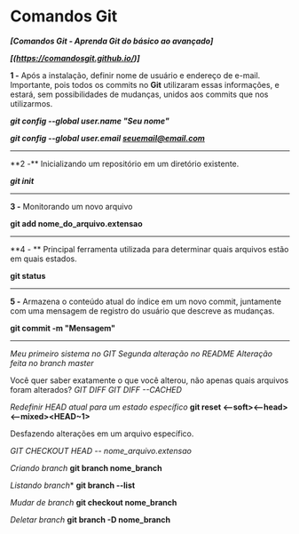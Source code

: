 # **Comandos Git**

***[Comandos Git - Aprenda Git do básico ao avançado]***

***[(https://comandosgit.github.io/)]***

**1 -** Após a instalação, definir nome de usuário e endereço de e-mail. Importante, pois todos os commits no **Git** utilizaram essas informações, e estará, sem possibilidades de mudanças, unidos aos commits que nos utilizarmos.

***git config --global user.name "Seu nome"***

***git config --global user.email seuemail@email.com***

<hr>
**2 -** Inicializando um repositório em um diretório existente.

***git init***

<hr>

**3 -** Monitorando um novo arquivo

**git add nome_do_arquivo.extensao**

<hr>

**4 - ** Principal ferramenta utilizada para determinar quais arquivos estão em quais estados.

**git status**

<hr>

**5 -** Armazena o conteúdo atual do índice em um novo commit, juntamente com uma mensagem de registro do usuário que descreve as mudanças.

__git commit -m "Mensagem"__



<hr>

*Meu primeiro sistema no GIT*
*Segunda alteração no README*
*Alteração feita no branch master*

 Você quer saber exatamente o que você alterou, não apenas quais arquivos foram alterados?
*GIT DIFF*
*GIT DIFF --CACHED*

*Redefinir HEAD atual para um estado específico*
**git reset <--soft><--head><--mixed><HEAD~1>** 

Desfazendo alterações em um arquivo específico.

*GIT CHECKOUT HEAD -- nome_arquivo.extensao*

*Criando branch*
**git branch nome_branch**

*Listando branch**
**git branch --list**

*Mudar de branch*
**git checkout nome_branch**

*Deletar branch*
**git branch -D nome_branch**

































































